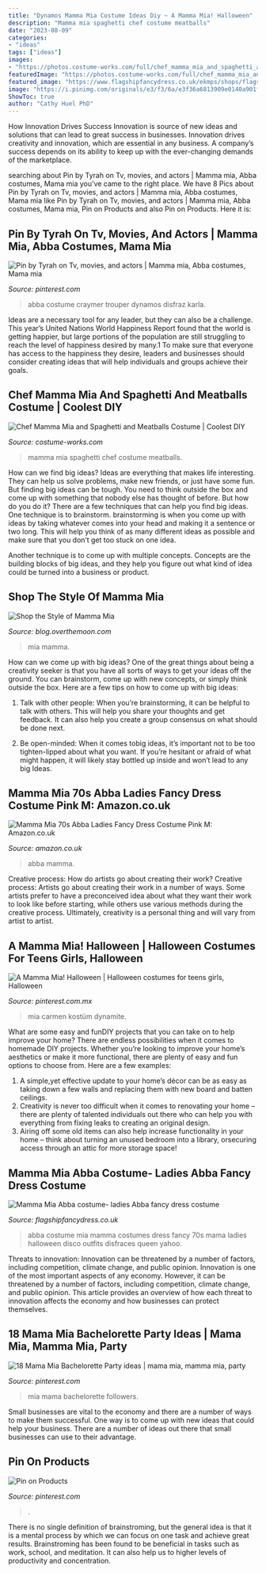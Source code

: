 ```yaml
---
title: "Dynamos Mamma Mia Costume Ideas Diy ~ A Mamma Mia! Halloween"
description: "Mamma mia spaghetti chef costume meatballs"
date: "2023-08-09"
categories:
- "ideas"
tags: ["ideas"]
images:
- "https://photos.costume-works.com/full/chef_mamma_mia_and_spaghetti_and_meatballs1.jpg"
featuredImage: "https://photos.costume-works.com/full/chef_mamma_mia_and_spaghetti_and_meatballs1.jpg"
featured_image: "https://www.flagshipfancydress.co.uk/ekmps/shops/flagshipenterp/images/mamma-mia-abba-costume-ef2054--[2]-3218-p.jpg"
image: "https://i.pinimg.com/originals/e3/f3/6a/e3f36a6813909e0140a901fa1ceebd9b.jpg"
ShowToc: true
author: "Cathy Huel PhD"
---
```



How Innovation Drives Success
Innovation is source of new ideas and solutions that can lead to great success in businesses. Innovation drives creativity and innovation, which are essential in any business. A company’s success depends on its ability to keep up with the ever-changing demands of the marketplace.

	

		
searching about Pin by Tyrah on Tv, movies, and actors | Mamma mia, Abba costumes, Mama mia you've came to the right place. We have 8 Pics about Pin by Tyrah on Tv, movies, and actors | Mamma mia, Abba costumes, Mama mia like Pin by Tyrah on Tv, movies, and actors | Mamma mia, Abba costumes, Mama mia, Pin on Products and also Pin on Products. Here it is:
		
    
## Pin By Tyrah On Tv, Movies, And Actors | Mamma Mia, Abba Costumes, Mama Mia

<img loading=lazy src="https://i.pinimg.com/originals/e3/f3/6a/e3f36a6813909e0140a901fa1ceebd9b.jpg" onerror="this.onerror=null;this.src='https://tse2.mm.bing.net/th?id=OIP.KfS5J2hDrSSukG1O3qzuigHaGq&amp;pid=15.1';" alt="Pin by Tyrah on Tv, movies, and actors | Mamma mia, Abba costumes, Mama mia">

_Source: pinterest.com_

>abba costume craymer trouper dynamos disfraz karla. 

	

Ideas are a necessary tool for any leader, but they can also be a challenge. This year’s United Nations World Happiness Report found that the world is getting happier, but large portions of the population are still struggling to reach the level of happiness desired by many.1 To make sure that everyone has access to the happiness they desire, leaders and businesses should consider creating ideas that will help individuals and groups achieve their goals.

    
## Chef Mamma Mia And Spaghetti And Meatballs Costume | Coolest DIY

<img loading=lazy src="https://photos.costume-works.com/full/chef_mamma_mia_and_spaghetti_and_meatballs1.jpg" onerror="this.onerror=null;this.src='https://tse4.mm.bing.net/th?id=OIP.4jVpmC3MSxR30Oi261N9eQHaFj&amp;pid=15.1';" alt="Chef Mamma Mia and Spaghetti and Meatballs Costume | Coolest DIY">

_Source: costume-works.com_

>mamma mia spaghetti chef costume meatballs. 

	

How can we find big ideas?
Ideas are everything that makes life interesting. They can help us solve problems, make new friends, or just have some fun. But finding big ideas can be tough. You need to think outside the box and come up with something that nobody else has thought of before. But how do you do it? There are a few techniques that can help you find big ideas. 
One technique is to brainstorm. brainstorming is when you come up with ideas by taking whatever comes into your head and making it a sentence or two long. This will help you think of as many different ideas as possible and make sure that you don’t get too stuck on one idea. 

Another technique is to come up with multiple concepts. Concepts are the building blocks of big ideas, and they help you figure out what kind of idea could be turned into a business or product.

    
## Shop The Style Of Mamma Mia

<img loading=lazy src="https://blog.overthemoon.com/wp-content/uploads/2018/07/MammaMia.jpg" onerror="this.onerror=null;this.src='https://tse2.mm.bing.net/th?id=OIP.m5XqiF7oye8bhh8YN7nidAHaF7&amp;pid=15.1';" alt="Shop the Style of Mamma Mia">

_Source: blog.overthemoon.com_

>mia mamma. 

	

How can we come up with big ideas?
One of the great things about being a creativity seeker is that you have all sorts of ways to get your ideas off the ground. You can brainstorm, come up with new concepts, or simply think outside the box. Here are a few tips on how to come up with big ideas:
1) Talk with other people: When you’re brainstorming, it can be helpful to talk with others. This will help you share your thoughts and get feedback. It can also help you create a group consensus on what should be done next.

2) Be open-minded: When it comes tobig ideas, it’s important not to be too tighten-lipped about what you want. If you’re hesitant or afraid of what might happen, it will likely stay bottled up inside and won’t lead to any big Ideas.

    
## Mamma Mia 70s Abba Ladies Fancy Dress Costume Pink M: Amazon.co.uk

<img loading=lazy src="https://images-eu.ssl-images-amazon.com/images/I/61YJK5zqOsL.__AC_SX342_QL70_ML2_.jpg" onerror="this.onerror=null;this.src='https://tse4.mm.bing.net/th?id=OIP.Qmx3z_y6MBfeVv7oIkAEmwAAAA&amp;pid=15.1';" alt="Mamma Mia 70s Abba Ladies Fancy Dress Costume Pink M: Amazon.co.uk">

_Source: amazon.co.uk_

>abba mamma. 

	

Creative process: How do artists go about creating their work?
Creative process: Artists go about creating their work in a number of ways. Some artists prefer to have a preconceived idea about what they want their work to look like before starting, while others use various methods during the creative process. Ultimately, creativity is a personal thing and will vary from artist to artist.

    
## A Mamma Mia! Halloween | Halloween Costumes For Teens Girls, Halloween

<img loading=lazy src="https://i.pinimg.com/originals/22/89/39/228939ee04bbb9a7d2db0183701b0a3e.png" onerror="this.onerror=null;this.src='https://tse2.mm.bing.net/th?id=OIP.CfoGYFmBZcPHqZrzmv3dFQHaJi&amp;pid=15.1';" alt="A Mamma Mia! Halloween | Halloween costumes for teens girls, Halloween">

_Source: pinterest.com.mx_

>mia carmen kostüm dynamite. 

	

What are some easy and funDIY projects that you can take on to help improve your home?
There are endless possibilities when it comes to homemade DIY projects. Whether you’re looking to improve your home’s aesthetics or make it more functional, there are plenty of easy and fun options to choose from. Here are a few examples: 
1. A simple,yet effective update to your home’s décor can be as easy as taking down a few walls and replacing them with new board and batten ceilings. 
2. Creativity is never too difficult when it comes to renovating your home – there are plenty of talented individuals out there who can help you with everything from fixing leaks to creating an original design. 
3. Airing off some old items can also help increase functionality in your home – think about turning an unused bedroom into a library, orsecuring access through an attic for more storage space!

    
## Mamma Mia Abba Costume- Ladies Abba Fancy Dress Costume

<img loading=lazy src="https://www.flagshipfancydress.co.uk/ekmps/shops/flagshipenterp/images/mamma-mia-abba-costume-ef2054--[2]-3218-p.jpg" onerror="this.onerror=null;this.src='https://tse3.mm.bing.net/th?id=OIP.ZPnBLF5B0iGwUPWhISm6-gHaQi&amp;pid=15.1';" alt="Mamma Mia Abba costume- ladies Abba fancy dress costume">

_Source: flagshipfancydress.co.uk_

>abba costume mia mamma costumes dress fancy 70s mama ladies halloween disco outfits disfraces queen yahoo. 

	

Threats to innovation: Innovation can be threatened by a number of factors, including competition, climate change, and public opinion.
Innovation is one of the most important aspects of any economy. However, it can be threatened by a number of factors, including competition, climate change, and public opinion. This article provides an overview of how each threat to innovation affects the economy and how businesses can protect themselves.

    
## 18 Mama Mia Bachelorette Party Ideas | Mama Mia, Mamma Mia, Party

<img loading=lazy src="https://i.pinimg.com/280x280_RS/cb/b9/11/cbb911a75724e533aab2b9ff3634426e.jpg" onerror="this.onerror=null;this.src='https://tse3.mm.bing.net/th?id=OIP.w2ktU0m2twYGJAdEs20neQAAAA&amp;pid=15.1';" alt="18 Mama Mia Bachelorette Party ideas | mama mia, mamma mia, party">

_Source: pinterest.com_

>mia mama bachelorette followers. 

	

Small businesses are vital to the economy and there are a number of ways to make them successful. One way is to come up with new ideas that could help your business. There are a number of ideas out there that small businesses can use to their advantage.

    
## Pin On Products

<img loading=lazy src="https://i.pinimg.com/originals/86/c8/87/86c887b25cfa0bf0095d37f5c8793af1.jpg" onerror="this.onerror=null;this.src='https://tse3.mm.bing.net/th?id=OIP.l5Cz_LY-dzcuo3E9kTbiXwHaI4&amp;pid=15.1';" alt="Pin on Products">

_Source: pinterest.com_

>. 

	

There is no single definition of brainstroming, but the general idea is that it is a mental process by which we can focus on one task and achieve great results. Brainstroming has been found to be beneficial in tasks such as work, school, and meditation. It can also help us to higher levels of productivity and concentration.

